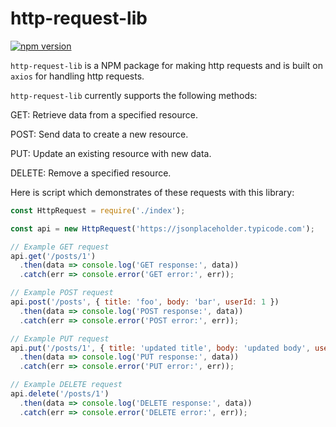 # http-request-lib

[![npm version](https://img.shields.io/npm/v/http-request-lib)](https://www.npmjs.com/package/http-request-lib)



```http-request-lib``` is a NPM package for making http requests and is built on `axios` for handling http requests.


`http-request-lib` currently supports the following methods: 

GET: Retrieve data from a specified resource.

POST: Send data to create a new resource.

PUT: Update an existing resource with new data.

DELETE: Remove a specified resource.


Here is script which demonstrates of these requests with this library:
```javascript
const HttpRequest = require('./index');

const api = new HttpRequest('https://jsonplaceholder.typicode.com');

// Example GET request
api.get('/posts/1')
  .then(data => console.log('GET response:', data))
  .catch(err => console.error('GET error:', err));

// Example POST request
api.post('/posts', { title: 'foo', body: 'bar', userId: 1 })
  .then(data => console.log('POST response:', data))
  .catch(err => console.error('POST error:', err));

// Example PUT request
api.put('/posts/1', { title: 'updated title', body: 'updated body', userId: 1 })
  .then(data => console.log('PUT response:', data))
  .catch(err => console.error('PUT error:', err));

// Example DELETE request
api.delete('/posts/1')
  .then(data => console.log('DELETE response:', data))
  .catch(err => console.error('DELETE error:', err));
```
